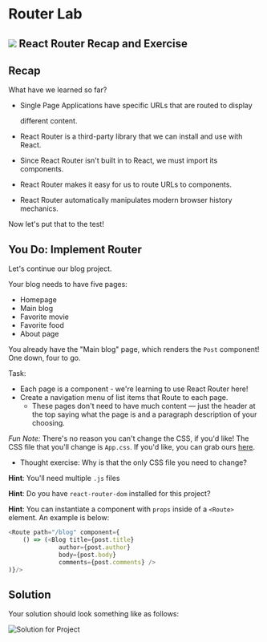# Router Lab

## ![](https://ga-dash.s3.amazonaws.com/production/assets/logo-9f88ae6c9c3871690e33280fcf557f33.png) React Router Recap and Exercise

## Recap

What have we learned so far?

* Single Page Applications have specific URLs that are routed to display

  different content.

* React Router is a third-party library that we can install and use with React.
* Since React Router isn't built in to React, we must import its components.
* React Router makes it easy for us to route URLs to components.
* React Router automatically manipulates modern browser history mechanics.

Now let's put that to the test!

## You Do: Implement Router

Let's continue our blog project.

Your blog needs to have five pages:

* Homepage
* Main blog
* Favorite movie
* Favorite food
* About page

You already have the "Main blog" page, which renders the `Post` component! One down, four to go.

Task:

* Each page is a component - we're learning to use React Router here!
* Create a navigation menu of list items that Route to each page.
  * These pages don't need to have much content — just the header at the top saying what the page is and a paragraph description of your choosing.

_Fun Note:_ There's no reason you can't change the CSS, if you'd like! The CSS file that you'll change is `App.css`. If you'd like, you can grab ours [here](https://git.generalassemb.ly/education-product/React-Exercise-Solutions/blob/master/projects/project-04-router/solution-code/src/App.css).

* Thought exercise: Why is that the only CSS file you need to change?

**Hint**: You'll need multiple `.js` files

**Hint**: Do you have `react-router-dom` installed for this project?

**Hint**: You can instantiate a component with `props` inside of a `<Route>` element. An example is below:

```javascript
<Route path="/blog" component={
    () => (<Blog title={post.title}
              author={post.author}
              body={post.body}
              comments={post.comments} />
)}/>
```

## Solution

Your solution should look something like as follows:

![Solution for Project](https://github.com/WDI-SEA/react_router_global/blob/master/assets/dino-blog-router.png)

